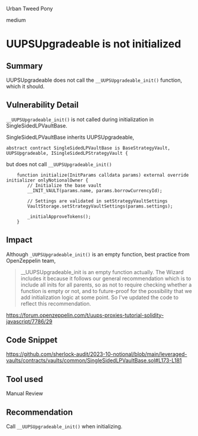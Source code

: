 Urban Tweed Pony

medium

# UUPSUpgradeable is not initialized

## Summary

UUPSUpgradeable does not call the `__UUPSUpgradeable_init()` function, which it should.

## Vulnerability Detail

`__UUPSUpgradeable_init()` is not called during initialization in SingleSidedLPVaultBase.

SingleSidedLPVaultBase inherits UUPSUpgradeable,

```solidity
abstract contract SingleSidedLPVaultBase is BaseStrategyVault, UUPSUpgradeable, ISingleSidedLPStrategyVault {
```

but does not call `__UUPSUpgradeable_init()`

```solidity
    function initialize(InitParams calldata params) external override initializer onlyNotionalOwner {
        // Initialize the base vault
        __INIT_VAULT(params.name, params.borrowCurrencyId);

        // Settings are validated in setStrategyVaultSettings
        VaultStorage.setStrategyVaultSettings(params.settings);

        _initialApproveTokens();
    }
```

## Impact

Although `_UUPSUpgradeable_init()` is an empty function, best practice from OpenZeppelin team, 

> __UUPSUpgradeable_init is an empty function actually. The Wizard includes it because it follows our general recommendation which is to include all inits for all parents, so as not to require checking whether a function is empty or not, and to future-proof for the possibility that we add initialization logic at some point. So I've updated the code to reflect this recommendation.

https://forum.openzeppelin.com/t/uups-proxies-tutorial-solidity-javascript/7786/29

## Code Snippet

https://github.com/sherlock-audit/2023-10-notional/blob/main/leveraged-vaults/contracts/vaults/common/SingleSidedLPVaultBase.sol#L173-L181

## Tool used

Manual Review

## Recommendation

Call `__UUPSUpgradeable_init()` when initializing.